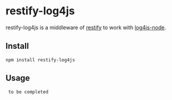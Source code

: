 restify-log4js
==============

restify-log4js is a middleware of [restify](http://mcavage.me/node-restify/) to work with [log4js-node](https://github.com/nomiddlename/log4js-node). 

## Install   

```
npm install restify-log4js
```

## Usage

```
 to be completed

```
